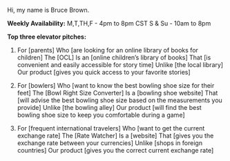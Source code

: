 Hi, my name is Bruce Brown.

**Weekly Availability:**
M,T,TH,F - 4pm to 8pm CST
S & Su - 10am to 8pm

**Top three elevator pitches:**
1. For [parents]
Who [are looking for an online library of books for children]
The [OCL]
Is an [online children’s library of books]
That [is convenient and easily accessible for story time]
Unlike [the local library]
Our product [gives you quick access to your favorite stories]

2. For [bowlers]
Who [want to know the best bowling shoe size for their feet]
The [Bowl Right Size Converter]
Is a [bowling shoe website]
That [will advise the best bowling shoe size based on the measurements you provide]
Unlike [the bowling alley]
Our product [will find the best bowling shoe size to keep you comfortable during a game]

3. For [frequent international travelers]
Who [want to get the current exchange rate]
The [Rate Watcher]
Is a [website]
That [gives you the exchange rate between your currencies]
Unlike [shops in foreign countries]
Our product [gives you the correct current exchange rate]
